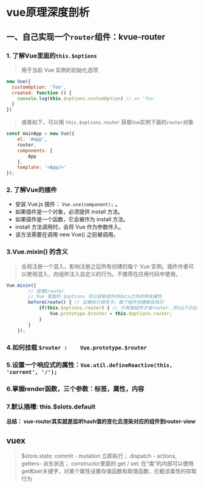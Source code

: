 # vue原理深度剖析
## 一、自己实现一个`router`组件：kvue-router
### 1. 了解Vue里面的`this.$options`

> 用于当前 Vue 实例的初始化选项
```javascript
new Vue({
  customOption: 'foo',
  created: function () {
    console.log(this.$options.customOption) // => 'foo'
  }
})
```
> 或者如下，可以用 `this.$options.router` 获取`Vue`实例下面的`router`对象

```javascript
const mainApp = new Vue({
    el: '#app',
    router,
    components: {
        App
    },
    template: '<App/>'
});
```

### 2. 了解Vue的插件
 - 安装 Vue.js 插件： `Vue.use(component);` 。
 - 如果插件是一个对象，必须提供 install 方法。
 - 如果插件是一个函数，它会被作为 install 方法。
 - install 方法调用时，会将 Vue 作为参数传入。
 - 该方法需要在调用 new Vue() 之前被调用。
 
### 3.Vue.mixin() 的含义
> 全局注册一个混入，影响注册之后所有创建的每个 Vue 实例。插件作者可以使用混入，向组件注入自定义的行为。不推荐在应用代码中使用。

```javascript
Vue.mixin({
        // 挂载$router
        // Vue 里面的 $options 可以获取组件的data之外的所有属性
        beforeCreate() { // 会被执行很多次，每个组件创建都会执行
            if(this.$options.router) { // 只有根组件才有router，所以if只会被执行一次
                Vue.prototype.$router = this.$options.router;
            }
        }
    });
```

### 4.如何挂载 `$router :    Vue.prototype.$router`
### 5.设置一个响应式的属性：`Vue.util.defineReactive(this, 'current', '/');`
### 6.掌握render函数，三个参数：标签，属性，内容
### 7.默认插槽: this.$slots.default
**总结： vue-router其实就是监听hash值的变化去渲染对应的组件到router-view**




## vuex
> $store.state; commit - mutation 立即执行； dispatch - actions, getters- 派生状态； constructor里面的 get / set: 在“类”的内部可以使用get和set关键字，对某个属性设置存值函数和取值函数，拦截该属性的存取行为
